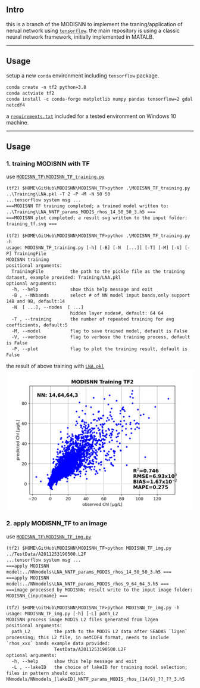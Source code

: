 ## Intro
this is a branch of the MODISNN to implement the traning/application of nerual network using [`tensorflow`](https://www.tensorflow.org/).
the main repository is using a classic neural network framework, initially implemented in MATALB.

---
## Usage
setup a new `conda` environment including `tensorflow` package.
```
conda create -n tf2 python=3.8
conda actviate tf2
conda install -c conda-forge matplotlib numpy pandas tensorflow=2 gdal netcdf4
```
a [`requirements.txt`](./requirements.txt) included for a tested environment on Windows 10 machine.

---
## Usage
### 1. training MODISNN with TF
use [`MODISNN_TF\MODISNN_TF_training.py`](./MODISNN_TF_training.py)
```
(tf2) $HOME\GitHub\MODISNN\MODISNN_TF>python .\MODISNN_TF_training.py ..\Training\LNA.pkl -T 2 -P -M -N 50 50
...tensorflow system msg ... 
===MODISNN TF training completed; a trained model written to: ..\Training\LNA_NNTF_params_MODIS_rhos_14_50_50_3.h5 ===
===MODISNN plot completed; a result svg written to the input folder: training_tf.svg ===

(tf2) $HOME\GitHub\MODISNN\MODISNN_TF>python .\MODISNN_TF_training.py -h
usage: MODISNN_TF_training.py [-h] [-B] [-N  [...]] [-T] [-M] [-V] [-P] TrainingFile
MODISNN training
positional arguments:
  TrainingFile          the path to the pickle file as the training dataset, example provided: Training/LNA.pkl
optional arguments:
  -h, --help            show this help message and exit
  -B , --NNbands        select # of NN model input bands,only support 14B and 9B, default:14
  -N  [ ...], --nodes  [ ...]
                        hidden layer nodes#, default: 64 64
  -T , --training       the number of repeated training for avg coefficients, default:5
  -M, --model           flag to save trained model, default is False
  -V, --verbose         flag to verbose the training process, default is False
  -P, --plot            flag to plot the training result, default is False
```
the result of above training with [`LNA.pkl`](../Training/LNA.pkl)
![MODISNN_TF_training](../Training/training_tf.svg "MODISNN_TF_training")

### 2. apply MODISNN_TF to an image
use [`MODISNN_TF\MODISNN_TF_img.py`](./MODISNN_TF_img.py)
```
(tf2) $HOME\GitHub\MODISNN\MODISNN_TF>python MODISNN_TF_img.py ../TestData/A2011253190500.L2F
...tensorflow system msg ...
===apply MODISNN model:../NNmodels\LNA_NNTF_params_MODIS_rhos_14_50_50_3.h5 ===
===apply MODISNN model:../NNmodels\LNA_NNTF_params_MODIS_rhos_9_64_64_3.h5 ===
===image processed by MODISNN; result write to the input image folder: MODISNN_{inputname} ===

(tf2) $HOME\GitHub\MODISNN\MODISNN_TF>python MODISNN_TF_img.py -h
usage: MODISNN_TF_img.py [-h] [-L] path_L2
MODISNN process image MODIS L2 files generated from l2gen
positional arguments:
  path_L2         the path to the MODIS L2 data after SEADAS `l2gen` processing; this L2 file, in netCDF4 format, needs to include `rhos_xxx` bands example data provided:
                  TestData/A2011253190500.L2F
optional arguments:
  -h, --help      show this help message and exit
  -L , --lakeID   the choice of lakeID for training model selection; files in pattern should exist: NNmodels/NNmodels_[lakeID]_NNTF_params_MODIS_rhos_[14/9]_??_??_3.h5
```
